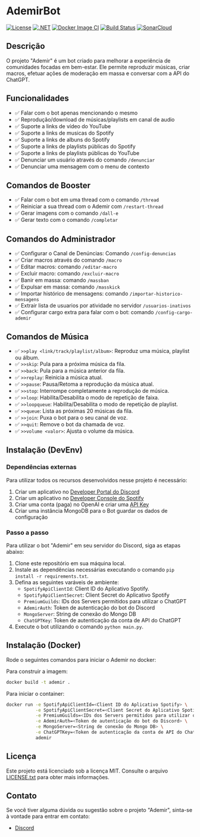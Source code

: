 # AdemirBot

[![License](https://img.shields.io/badge/license-MIT-blue.svg)](https://opensource.org/licenses/MIT)
[![.NET](https://github.com/welldtr/AdemirBot/actions/workflows/dotnet.yml/badge.svg)](https://github.com/welldtr/AdemirBot/actions/workflows/dotnet.yml)
[![Docker Image CI](https://github.com/welldtr/AdemirBot/actions/workflows/docker-image.yml/badge.svg)](https://github.com/welldtr/AdemirBot/actions/workflows/docker-image.yml)
[![Build Status](https://dev.azure.com/ademirbot/AdemirBot/_apis/build/status%2Fwelldtr.AdemirBot?branchName=production)](https://dev.azure.com/ademirbot/AdemirBot/_build/latest?definitionId=1&branchName=production)
[![SonarCloud](https://github.com/welldtr/AdemirBot/actions/workflows/sonarcloud.yml/badge.svg)](https://github.com/welldtr/AdemirBot/actions/workflows/sonarcloud.yml)

## Descrição
O projeto "Ademir" é um bot criado para melhorar a experiência de comunidades focadas em bem-estar. Ele permite reproduzir músicas, criar macros, efetuar ações de moderação em massa e conversar com a API do ChatGPT.

## Funcionalidades
- :white_check_mark: Falar com o bot apenas mencionando o mesmo
- :white_check_mark: Reprodução/download de músicas/playlists em canal de audio
- :white_check_mark: Suporte a links de vídeo do YouTube
- :white_check_mark: Suporte a links de musicas do Spotify
- :white_check_mark: Suporte a links de albuns do Spotify
- :white_check_mark: Suporte a links de playlists públicas do Spotify
- :white_check_mark: Suporte a links de playlists públicas do YouTube
- :white_check_mark: Denunciar um usuário através do comando `/denunciar`
- :white_check_mark: Denunciar uma mensagem com o menu de contexto

## Comandos de Booster
- :white_check_mark: Falar com o bot em uma thread com o comando `/thread`
- :white_check_mark: Reiniciar a sua thread com o Ademir com `/restart-thread`
- :white_check_mark: Gerar imagens com o comando `/dall-e`
- :white_check_mark: Gerar texto com o comando `/completar`

## Comandos do Administrador
- :white_check_mark: Configurar o Canal de Denúncias: Comando `/config-denuncias`
- :white_check_mark: Criar macros através do comando `/macro`
- :white_check_mark: Editar macros: comando `/editar-macro`
- :white_check_mark: Excluir macro: comando `/excluir-macro`
- :white_check_mark: Banir em massa: comando `/massban`
- :white_check_mark: Expulsar em massa: comando `/masskick`
- :white_check_mark: Importar histórico de mensagens: comando `/importar-historico-mensagens`
- :white_check_mark: Extrair lista de usuarios por atividade no servidor `/usuarios-inativos`
- :white_check_mark: Configurar cargo extra para falar com o bot: comando `/config-cargo-ademir`

## Comandos de Música
- :white_check_mark: `>>play <link/track/playlist/album>`: Reproduz uma música, playlist ou álbum.
- :white_check_mark: `>>skip`: Pula para a próxima música da fila.
- :white_check_mark: `>>back`: Pula para a música anterior da fila.
- :white_check_mark: `>>replay`: Reinicia a música atual.
- :white_check_mark: `>>pause`: Pausa/Retoma a reprodução da música atual.
- :white_check_mark: `>>stop`: Interrompe completamente a reprodução de música.
- :white_check_mark: `>>loop`: Habilita/Desabilita o modo de repetição de faixa.
- :white_check_mark: `>>loopqueue`: Habilita/Desabilita o modo de repetição de playlist.
- :white_check_mark: `>>queue`: Lista as próximas 20 músicas da fila.
- :white_check_mark: `>>join`: Puxa o bot para o seu canal de voz.
- :white_check_mark: `>>quit`: Remove o bot da chamada de voz.
- :white_check_mark: `>>volume <valor>`: Ajusta o volume da música.

## Instalação (DevEnv)

### Dependências externas
Para utilizar todos os recursos desenvolvidos nesse projeto é necessário:
1. Criar um aplicativo no [Developer Portal do Discord](https://discord.com/developers/docs/getting-started)
2. Criar um aplicativo no [Developer Console do Spotify](https://developer.spotify.com/documentation/web-api/tutorials/getting-started)
3. Criar uma conta (paga) no OpenAI e criar uma [API Key](https://platform.openai.com/account/api-keys)
4. Criar uma instância MongoDB para o Bot guardar os dados de configuração

### Passo a passo
Para utilizar o bot "Ademir" em seu servidor do Discord, siga as etapas abaixo:
1. Clone este repositório em sua máquina local.
2. Instale as dependências necessárias executando o comando `pip install -r requirements.txt`.
3. Defina as seguintes varáveis de ambiente:
   - `SpotifyApiClientId`: Client ID do Aplicativo Spotify.
   - `SpotifyApiClientSecret`: Client Secret do Aplicativo Spotify
   - `PremiumGuilds`: IDs dos Servers permitidos para utilizar o ChatGPT
   - `AdemirAuth`: Token de autenticação do bot do Discord
   - `MongoServer`: String de conexão do Mongo DB
   - `ChatGPTKey`: Token de autenticação da conta de API do ChatGPT
4. Execute o bot utilizando o comando `python main.py`.

## Instalação (Docker)
Rode o seguintes comandos para iniciar o Ademir no docker:

Para construir a imagem:
```sh
docker build -t ademir .
```

Para iniciar o container:
```sh
docker run -e SpotifyApiClientId=<Client ID do Aplicativo Spotify> \
           -e SpotifyApiClientSecret=<Client Secret do Aplicativo Spotify> \
           -e PremiumGuilds=<IDs dos Servers permitidos para utilizar o ChatGPT> \
           -e AdemirAuth=<Token de autenticação do bot do Discord> \
           -e MongoServer=<String de conexão do Mongo DB> \
           -e ChatGPTKey=<Token de autenticação da conta de API do ChatGPT> \
           ademir
```

## Licença
Este projeto está licenciado sob a licença MIT. Consulte o arquivo [LICENSE.txt](LICENSE.txt) para obter mais informações.

## Contato
Se você tiver alguma dúvida ou sugestão sobre o projeto "Ademir", sinta-se à vontade para entrar em contato:
- [Discord](https://discord.gg/invite/Q6fQrf5jWX)
